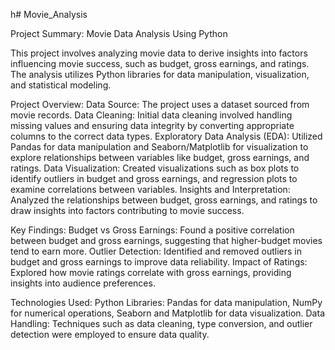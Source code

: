h# Movie_Analysis

Project Summary: Movie Data Analysis Using Python

This project involves analyzing movie data to derive insights into factors influencing movie success, such as budget, gross earnings, and ratings. The analysis utilizes Python libraries for data manipulation, visualization, and statistical modeling.


Project Overview:
Data Source: The project uses a dataset sourced from movie records.
Data Cleaning: Initial data cleaning involved handling missing values and ensuring data integrity by converting appropriate columns to the correct data types.
Exploratory Data Analysis (EDA): Utilized Pandas for data manipulation and Seaborn/Matplotlib for visualization to explore relationships between variables like budget, gross earnings, and ratings.
Data Visualization: Created visualizations such as box plots to identify outliers in budget and gross earnings, and regression plots to examine correlations between variables.
Insights and Interpretation: Analyzed the relationships between budget, gross earnings, and ratings to draw insights into factors contributing to movie success.


Key Findings:
Budget vs Gross Earnings: Found a positive correlation between budget and gross earnings, suggesting that higher-budget movies tend to earn more.
Outlier Detection: Identified and removed outliers in budget and gross earnings to improve data reliability.
Impact of Ratings: Explored how movie ratings correlate with gross earnings, providing insights into audience preferences.


Technologies Used:
Python Libraries: Pandas for data manipulation, NumPy for numerical operations, Seaborn and Matplotlib for data visualization.
Data Handling: Techniques such as data cleaning, type conversion, and outlier detection were employed to ensure data quality.


